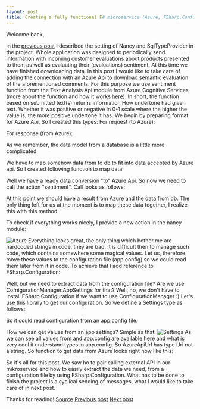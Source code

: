 ```yaml
---
layout: post
title: Creating a fully functional F# microservice (Azure, FSharp.Configuration)
---
```


Welcome back,

in the [previous post](https://mnie.github.io/2017-03-11-sentimentAppPart1/) I described the setting of Nancy and SqlTypeProvider in the project. Whole application was designed to periodically send information with incoming customer evaluations about products presented to them as well as evaluating their (evaluations) sentiment.
At this time we have finished downloading data.
In this post I would like to take care of adding the connection with an Azure Api to download semantic evaluation of the aforementioned comments.
For this purpose we use sentiment function from the Text Analysis Api module from Azure Cognitive Services (more about the function and how it works [here](https://mnie.github.io/2016-08-14-TextAnalysis-SemanticFunction/)). In short, the function based on submitted text(s) returns information How undertone had given text. Whether it was positive or negative in 0-1 scale where the higher the value is, the more positive undertone it has. We begin by preparing format for Azure Api, So I created this types:
For request (to Azure):
<script src="https://gist.github.com/MNie/2b544acd527baa66c3811ddb7a504b1b.js"></script>
For response (from Azure):
<script src="https://gist.github.com/MNie/8030f0755b84ad734592f58c1dd93597.js"></script>
As we remember, the data model from a database is a little more complicated
<script src="https://gist.github.com/MNie/df9e0df19870cc3416fdf24f27696d01.js"></script>
We have to map somehow data from to db to fit into data accepted by Azure api. So I created following function to map data:
<script src="https://gist.github.com/MNie/282a8d9357dadc8240f721b65f66d4f0.js"></script>
Well we have a ready data conversion "to" Azure Api. So now we need to call the action "sentiment". Call looks as follows:
<script src="https://gist.github.com/MNie/5e9487b2bc716b24489cbdfe31582b30.js"></script>
At this point we should have a result from Azure and the data from db. The only thing left for us at the moment is to map these data together, I realize this with this method:
<script src="https://gist.github.com/MNie/cbb826fe7441ec106810379be9f1b262.js"></script>
To check if everything works nicely, I provide a new action in the nancy module:
<script src="https://gist.github.com/MNie/28b3525323c16026cc9db0f3c3b1ddd4.js"></script>
![Azure](https://mnie.github.com/img/11-03-2017SentimentAppPart2/estimate.png)
Everything looks great, the only thing which bother me are hardcoded strings in code, they are bad.
It is difficult then to manage such code, which contains somewhere some magical values. Let us, therefore move these values to the configuration file (app.config) so we could read them later from it in code. To achieve that I add reference to FSharp.Configuration:
<script src="https://gist.github.com/MNie/858a33f0bbc1c6f5808a9a72144d901a.js"></script>
Well, but we need to extract data from the configuration file? Are we use CofnigurationManager.AppSettings for that? Well, no, we don't have to install FSharp.Configuration if we want to use ConfigurationManager :)
Let's use this library to get our configuration. So we define a Settings type as follows:
<script src="https://gist.github.com/MNie/0d419408b141e23f01c85a800ebb882b.js"></script>
So it could read configuration from an app.config file.
<script src="https://gist.github.com/MNie/18a35872667daa0d9afc20b756c9fba4.js"></script>
How we can get values from an app settings? Simple as that:
![Settings](https://mnie.github.com/img/11-03-2017SentimentAppPart2/Settings.png)
As we can see all values from and app.config are available here and what is very cool it understand types in app.config. So AzureApiUrl has type Uri not a string. So function to get data from Azure looks right now like this:
<script src="https://gist.github.com/MNie/43d1808ea4f6421b8e383c2293159507.js"></script>

So it's all for this post. We saw ho to pair calling external API in our mikroservice and how to easily extract the data we need, from a configuration file by using FSharp.Configuration. What has to be done to finish the project is a cyclical sending of messages, what I would like to take care of in next post.

Thanks for reading!
[Source](https://github.com/MNie/SentimentNotifier)
[Previous post](https://mnie.github.io/2017-03-11-sentimentAppPart1/)
[Next post](https://mnie.github.io/2017-03-11-sentimentAppPart3/)
